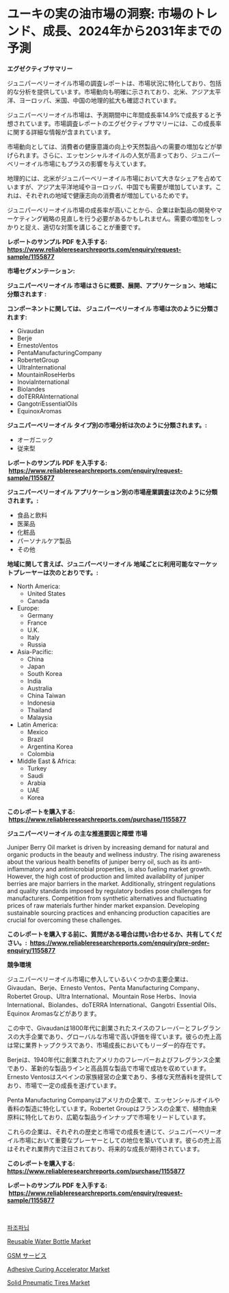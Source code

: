 <p><h1>ユーキの実の油市場の洞察: 市場のトレンド、成長、2024年から2031年までの予測</h1></p><p><strong>エグゼクティブサマリー</strong></p>
<p><p>ジュニパーベリーオイル市場の調査レポートは、市場状況に特化しており、包括的な分析を提供しています。市場動向も明確に示されており、北米、アジア太平洋、ヨーロッパ、米国、中国の地理的拡大も確認されています。</p><p>ジュニパーベリーオイル市場は、予測期間中に年間成長率14.9%で成長すると予想されています。市場調査レポートのエグゼクティブサマリーには、この成長率に関する詳細な情報が含まれています。</p><p>市場動向としては、消費者の健康意識の向上や天然製品への需要の増加などが挙げられます。さらに、エッセンシャルオイルの人気が高まっており、ジュニパーベリーオイル市場にもプラスの影響を与えています。</p><p>地理的には、北米がジュニパーベリーオイル市場において大きなシェアを占めていますが、アジア太平洋地域やヨーロッパ、中国でも需要が増加しています。これは、それぞれの地域で健康志向の消費者が増加しているためです。</p><p>ジュニパーベリーオイル市場の成長率が高いことから、企業は新製品の開発やマーケティング戦略の見直しを行う必要があるかもしれません。需要の増加をしっかりと捉え、適切な対策を講じることが重要です。</p></p>
<p><strong>レポートのサンプル PDF を入手する: <a href="https://www.reliableresearchreports.com/enquiry/request-sample/1155877">https://www.reliableresearchreports.com/enquiry/request-sample/1155877</a></strong></p>
<p><strong>市場セグメンテーション:</strong></p>
<p><strong> ジュニパーベリーオイル 市場はさらに概要、展開、アプリケーション、地域に分類されます :</strong></p>
<p><strong>コンポーネントに関しては、 ジュニパーベリーオイル 市場は次のように分類されます: &nbsp;</strong></p>
<p><ul><li>Givaudan</li><li>Berje</li><li>ErnestoVentos</li><li>PentaManufacturingCompany</li><li>RobertetGroup</li><li>UltraInternational</li><li>MountainRoseHerbs</li><li>InoviaInternational</li><li>Biolandes</li><li>doTERRAInternational</li><li>GangotriEssentialOils</li><li>EquinoxAromas</li></ul></p>
<p><strong> ジュニパーベリーオイル タイプ別の市場分析は次のように分類されます。:</strong></p>
<p><ul><li>オーガニック</li><li>従来型</li></ul></p>
<p><strong>レポートのサンプル PDF を入手する: &nbsp;<a href="https://www.reliableresearchreports.com/enquiry/request-sample/1155877">https://www.reliableresearchreports.com/enquiry/request-sample/1155877</a></strong></p>
<p><strong> ジュニパーベリーオイル アプリケーション別の市場産業調査は次のように分類されます。:</strong></p>
<p><ul><li>食品と飲料</li><li>医薬品</li><li>化粧品</li><li>パーソナルケア製品</li><li>その他</li></ul></p>
<p><strong>地域に関して言えば、ジュニパーベリーオイル 地域ごとに利用可能なマーケットプレーヤーは次のとおりです。:</strong></p>
<p><ul>
    <li>
        North America:
        <ul>
            <li>United States</li>
            <li>Canada</li>
        </ul>
    </li>
    <li>
        Europe:
        <ul>
            <li>Germany</li>
            <li>France</li>
            <li>U.K.</li>
            <li>Italy</li>
            <li>Russia</li>
        </ul>
    </li>
    <li>
        Asia-Pacific:
        <ul>
            <li>China</li>
            <li>Japan</li>
            <li>South Korea</li>
            <li>India</li>
            <li>Australia</li>
            <li>China Taiwan</li>
            <li>Indonesia</li>
            <li>Thailand</li>
            <li>Malaysia</li>
        </ul>
    </li>
    <li>
        Latin America:
        <ul>
            <li>Mexico</li>
            <li>Brazil</li>
            <li>Argentina Korea</li>
            <li>Colombia</li>
        </ul>
    </li>
    <li>
        Middle East & Africa:
        <ul>
            <li>Turkey</li>
            <li>Saudi</li>
            <li>Arabia</li>
            <li>UAE</li>
            <li>Korea</li>
        </ul>
    </li>
    </ul></p>
<p><strong>このレポートを購入する: &nbsp;<a href="https://www.reliableresearchreports.com/purchase/1155877">https://www.reliableresearchreports.com/purchase/1155877</a></strong></p>
<p><strong>ジュニパーベリーオイル の主な推進要因と障壁 市場</strong></p>
<p><p>Juniper Berry Oil market is driven by increasing demand for natural and organic products in the beauty and wellness industry. The rising awareness about the various health benefits of juniper berry oil, such as its anti-inflammatory and antimicrobial properties, is also fueling market growth. However, the high cost of production and limited availability of juniper berries are major barriers in the market. Additionally, stringent regulations and quality standards imposed by regulatory bodies pose challenges for manufacturers. Competition from synthetic alternatives and fluctuating prices of raw materials further hinder market expansion. Developing sustainable sourcing practices and enhancing production capacities are crucial for overcoming these challenges.</p></p>
<p><strong>このレポートを購入する前に、質問がある場合は問い合わせるか、共有してください。:&nbsp; <a href="https://www.reliableresearchreports.com/enquiry/pre-order-enquiry/1155877">https://www.reliableresearchreports.com/enquiry/pre-order-enquiry/1155877</a></strong></p>
<p><strong>競争環境</strong></p>
<p><p>ジュニパーベリーオイル市場に参入しているいくつかの主要企業は、Givaudan、Berje、Ernesto Ventos、Penta Manufacturing Company、Robertet Group、Ultra International、Mountain Rose Herbs、Inovia International、Biolandes、doTERRA International、Gangotri Essential Oils、Equinox Aromasなどがあります。</p><p>この中で、Givaudanは1800年代に創業されたスイスのフレーバーとフレグランスの大手企業であり、グローバルな市場で高い評価を得ています。彼らの売上高は常に業界トップクラスであり、市場成長においてもリーダー的存在です。</p><p>Berjeは、1940年代に創業されたアメリカのフレーバーおよびフレグランス企業であり、革新的な製品ラインと高品質な製品で市場で成功を収めています。Ernesto Ventosはスペインの家族経営の企業であり、多様な天然香料を提供しており、市場で一定の成長を遂げています。</p><p>Penta Manufacturing Companyはアメリカの企業で、エッセンシャルオイルや香料の製造に特化しています。Robertet Groupはフランスの企業で、植物由来原料に特化しており、広範な製品ラインナップで市場をリードしています。</p><p>これらの企業は、それぞれの歴史と市場での成長を通じて、ジュニパーベリーオイル市場において重要なプレーヤーとしての地位を築いています。彼らの売上高はそれぞれ業界内で注目されており、将来的な成長が期待されています。</p></p>
<p><strong>このレポートを購入する: &nbsp; <a href="https://www.reliableresearchreports.com/purchase/1155877">https://www.reliableresearchreports.com/purchase/1155877</a></strong></p>
<p><strong>レポートのサンプル PDF を入手する: &nbsp;<a href="https://www.reliableresearchreports.com/enquiry/request-sample/1155877">https://www.reliableresearchreports.com/enquiry/request-sample/1155877</a></strong><strong></strong></p>
<p>&nbsp;</p>
<p><p><a href="https://github.com/vdhdwjyp90142/Market-Research-Report-List-1/blob/main/73457023180.md">파조파닙</a></p><p><a href="https://github.com/lbird53714/Market-Research-Report-List-3/blob/main/reusable-water-bottle-market.md">Reusable Water Bottle Market</a></p><p><a href="https://medium.com/@tubbs463/gsm%E3%82%B5%E3%83%BC%E3%83%93%E3%82%B9%E5%B8%82%E5%A0%B4%E8%A6%8F%E6%A8%A1%E3%81%A8%E5%B8%82%E5%A0%B4%E3%83%88%E3%83%AC%E3%83%B3%E3%83%89-%E5%AE%8C%E5%85%A8%E3%81%AA%E6%A5%AD%E7%95%8C%E6%A6%82%E8%A6%81-2024%E5%B9%B4%E3%81%8B%E3%82%892031%E5%B9%B4%E3%81%BE%E3%81%A7-cab3a106824a">GSM サービス</a></p><p><a href="https://issuu.com/reportprime-2/docs/adhesive-curing-accelerator-market-size-2030.pptx">Adhesive Curing Accelerator Market</a></p><p><a href="https://bubble-tree-ea4.notion.site/Solid-Pneumatic-Tires-Market-Size-and-Growth-Market-Segmentation-Regional-and-Country-Breakdowns--d304cb6356c1425983c00743866d669c">Solid Pneumatic Tires Market</a></p></p>